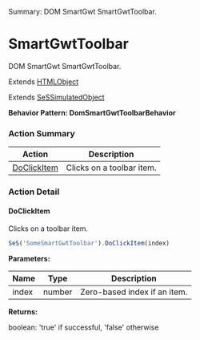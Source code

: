 Summary: DOM SmartGwt SmartGwtToolbar.

# SmartGwtToolbar

DOM SmartGwt SmartGwtToolbar.
 
Extends [HTMLObject](HTMLObject.md)

Extends [SeSSimulatedObject](SeSSimulatedObject.md)





**Behavior Pattern: DomSmartGwtToolbarBehavior**


<!-- ============================== property summary ========================== -->

  
<!-- ============================== action summary ========================== -->



### Action Summary

|  **Action** | **Description** | 
| ----------- | --------------- |
|  [DoClickItem](#doclickitem) | Clicks on a toolbar item. |




<!-- ============================== property detail ========================== -->
  
  
<!-- ============================== action detail ========================== -->
  
### Action Detail
    
<a name="DoClickItem"></a>    
#### DoClickItem

Clicks on a toolbar item.

```javascript
SeS('SomeSmartGwtToolbar').DoClickItem(index)
```


**Parameters:**

|  **Name** | **Type** | **Description** |
| ---------- | -------- | --------------- |
| index | number |  Zero-based index if an item. |




**Returns:**

boolean: 'true' if successful, 'false' otherwise



<a name="see.also.smartgwttoolbar.doclickitem"></a>

  

